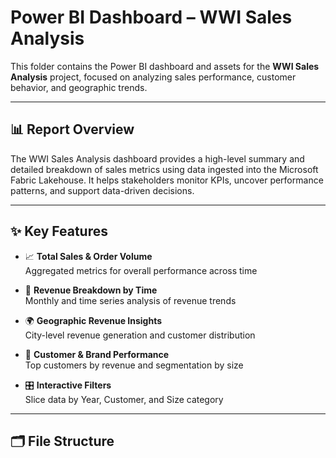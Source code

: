 # Power BI Dashboard – WWI Sales Analysis

This folder contains the Power BI dashboard and assets for the **WWI Sales Analysis** project, focused on analyzing sales performance, customer behavior, and geographic trends.

---

## 📊 Report Overview

The WWI Sales Analysis dashboard provides a high-level summary and detailed breakdown of sales metrics using data ingested into the Microsoft Fabric Lakehouse. It helps stakeholders monitor KPIs, uncover performance patterns, and support data-driven decisions.

---

## ✨ Key Features

- 📈 **Total Sales & Order Volume**  
  Aggregated metrics for overall performance across time

- 📅 **Revenue Breakdown by Time**  
  Monthly and time series analysis of revenue trends

- 🌍 **Geographic Revenue Insights**  
  City-level revenue generation and customer distribution

- 👥 **Customer & Brand Performance**  
  Top customers by revenue and segmentation by size

- 🎛️ **Interactive Filters**  
  Slice data by Year, Customer, and Size category

---

## 🗂️ File Structure
